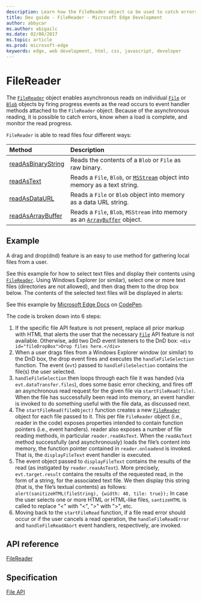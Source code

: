 ---description: Learn how the FileReader object ca be used to catch errors, know when a load is complete, and monitor the read progress of files.
title: Dev guide - FileReader - Microsoft Edge Development
author: abbycar
ms.author: abigailc
ms.date: 02/08/2017
ms.topic: article
ms.prod: microsoft-edge
keywords: edge, web development, html, css, javascript, developer
---# FileReaderThe [`FileReader`](https://msdn.microsoft.com/library/hh772310) object enables asynchronous reads on individual [`File`](https://msdn.microsoft.com/library/hh772315) or [`Blob`](https://msdn.microsoft.com/library/hh772298) objects by firing progress events as the read occurs to event handler methods attached to the `FileReader` object. Because of the asynchronous reading, it is possible to catch errors, know when a load is complete, and monitor the read progress.`FileReader` is able to read files four different ways:Method | Description:----- | :-------[readAsBinaryString](https://msdn.microsoft.com/library/dn792847) | Reads the contents of a `Blob` or `File` as raw binary.[readAsText](https://msdn.microsoft.com/library/hh772314) | Reads a `File`, `Blob`, or [`MSStream`](https://msdn.microsoft.com/library/hh772328) object into memory as a text string.[readAsDataURL](https://msdn.microsoft.com/library/hh772313) | Reads a `File` or `Blob` object into memory as a data URL string.[readAsArrayBuffer](https://msdn.microsoft.com/library/hh772312) | Reads a `File`, `Blob`, `MSStream` into memory as an [`ArrayBuffer`]() object.## ExampleA drag and drop(dnd) feature is an easy to use method for gathering local files from a user. See this example for how to select text files and display their contents using [`FileReader`](https://msdn.microsoft.com/library/hh772310). Using Windows Explorer (or similar), select one or more text files (directories are not allowed), and then drag them to the drop box below. The contents of the selected text files will be displayed in alerts:<div class="codepen-wrap"><p data-height="325" data-theme-id="23761" data-slug-hash="KzzNaZ" data-default-tab="result" data-user="MicrosoftEdgeDocumentation" data-embed-version="2" data-editable="true" class="codepen">See this example by <a href="https://codepen.io/MicrosoftEdgeDocumentation">Microsoft Edge Docs</a> on <a href="https://codepen.io/MicrosoftEdgeDocumentation/pen/KzzNaZ">CodePen</a>.</p></div><script async src="//assets.codepen.io/assets/embed/ei.js"></script>The code is broken down into 6 steps:1. If the specific file API feature is not present, replace all prior markup with HTML that alerts the user that the necessary [`File`](https://msdn.microsoft.com/library/hh772315) API feature is not available. Otherwise, add two DnD event listeners to the DnD box:`<div id="fileDropBox">Drop files here.</div>`2. When a user drags files from a Windows Explorer window (or similar) to the DnD box, the drop event fires and executes the `handleFileSelection` function. The event (`evt`) passed to `handleFileSelection` contains the file(s) the user selected.3. `handleFileSelection` then loops through each file it was handed (via `evt.dataTransfer.files`), does some basic error checking, and fires off an asynchronous read request for the given file via `startFileRead(file)`. When the file has successfully been read into memory, an event handler is invoked to do something useful with the file data, as discussed next.4. The `startFileRead(fileObject)` function creates a new [`FileReader`](https://msdn.microsoft.com/library/hh772310) object for each file passed to it. This per file `FileReader` object (i.e., reader in the code) exposes properties intended to contain function pointers (i.e., event handlers). reader also exposes a number of file reading methods, in particular `reader.readAsText`. When the `readAsText` method successfully (and asynchronously) loads the file’s content into memory, the function pointer contained in `reader.onloadend` is invoked. That is, the `displayFileText` event handler is executed.5. The event object passed to `displayFileText` contains the results of the read (as instigated by `reader.reasAsText`). More precisely, `evt.target.result` contains the results of the requested read, in the form of a string, for the associated text file. We then display this string (that is, the file’s textual contents) as follows:`alert(sanitizeHTML(fileString), {width: 40, tile: true});`In case the user selects one or more HTML or HTML-like files, `santizeHTML` is called to replace "<" with "&lt;", ">" with "&gt;", etc.6. Moving back to the `startFileRead` function, if a file read error should occur or if the user cancels a read operation, the `handleFileReadError` and `handleFileReadAbort` event handlers, respectively, are invoked.## API reference[FileReader](https://msdn.microsoft.com/library/hh772310)## Specification[File API](https://w3c.github.io/FileAPI/#dfn-filereader)